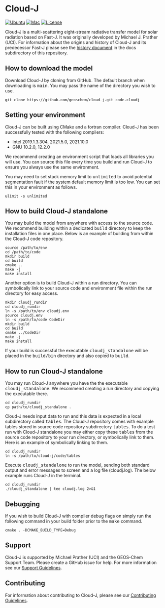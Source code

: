 # Cloud-J

[![Ubuntu](https://github.com/geoschem/Cloud-J/actions/workflows/ubuntu.yml/badge.svg)](https://github.com/geoschem/Cloud-J/actions/workflows/ubuntu.yml)
[![Mac](https://github.com/geoschem/Cloud-J/actions/workflows/mac.yml/badge.svg)](https://github.com/geoschem/Cloud-J/actions/workflows/mac.yml)
[![License](https://img.shields.io/badge/license-GPLv3-blue)](https://github.com/geoschem/Cloud-J/blob/main/LICENSE)

Cloud-J is a multi-scattering eight-stream radiative transfer model for solar radiation based on Fast-J. It was originally developed by Michael J. Prather (UCI). For information about the origins and history of Cloud-J and its predecessor Fast-J please see the [history document](https://github.com/geoschem/cloud-j/blob/main/docs/History_of_Fast-J_photolysis_code.md) in the docs subdirectory of this repository.

## How to download the model

Download Cloud-J by cloning from GitHub. The default branch when downloading is <tt>main</tt>. You may pass the name of the directory you wish to use.

```
git clone https://github.com/geoschem/cloud-j.git code.cloudj
```

## Setting your environment

Cloud-J can be built using CMake and a fortran compiler. Cloud-J has been successfully tested with the following compilers:
* Intel 2019.1.3.304, 2021.5.0, 2021.10.0
* GNU 10.2.0, 12.2.0

We recommend creating an environment script that loads all libraries you will use. You can source this file every time you build and run Cloud-J to ensure you always use the same environment.

You may need to set stack memory limit to <tt>unlimited</tt> to avoid potential segmentation fault if the system default memory limit is too low. You can set this in your environment as follows.

```
ulimit -s unlimited
```

## How to build Cloud-J standalone

You may build the model from anywhere with access to the source code. We recommend building within a dedicated <tt>build</tt> directory to keep the installation files in one place. Below is an example of building from within the Cloud-J code repository.

```
source /path/to/env
cd /path/to/code
mkdir build
cd build
cmake ..
make -j
make install
```

Another option is to build Cloud-J within a run directory. You can symbolically link to your source code and environment file within the run directory for easy access.

```
mkdir cloudj_rundir
cd cloudj_rundir
ln -s /path/to/env cloudj.env
source cloudj.env
ln -s /path/to/code CodeDir
mkdir build
cd build
cmake ../CodeDir
make -j
make install
```

If your build is successful the executable <tt>cloudj_standalone</tt> will be placed in the <tt>build/bin</tt> directory and also copied to <tt>build</tt>.

## How to run Cloud-J standalone

You may run Cloud-J anywhere you have the the executable <tt>cloudj_standalone</tt>. We recommend creating a run directory and copying the executable there.

```
cd cloudj_rundir
cp path/to/cloudj_standalone .
```

Cloud-J needs input data to run and this data is expected in a local subdirectory called <tt>tables</tt>. The Cloud-J repository comes with example tables stored in source code repository subdirectory <tt>tables</tt>. To do a test run with Cloud-J standalone you may either copy these <tt>tables</tt> from the source code repository to your run directory, or symbolically link to them. Here is an example of symbolically linking to them.

```
cd cloudj_rundir
ln -s /path/to/cloud-j/code/tables
```

Execute <tt>cloudj_standalone</tt> to run the model, sending both standard output and error messages to screen and a log file (cloudj.log). The below example runs Cloud-J in the terminal.

```
cd cloudj_rundir
./cloudj_standalone | tee cloudj.log 2>&1
```

## Debugging

If you wish to build Cloud-J with compiler debug flags on simply run the following command in your build folder prior to the <tt>make</tt> command.

```
cmake . -DCMAKE_BUILD_TYPE=Debug
```

## Support

Cloud-J is supported by Michael Prather (UCI) and the GEOS-Chem Support Team. Please create a GitHub issue for help. For more information see our [Support Guidelines](https://github.com/geoschem/cloud-j/blob/main/SUPPORT.md).

## Contributing

For information about contributing to Cloud-J, please see our [Contributing Guidelines](https://github.com/geoschem/cloud-j/blob/main/CONTRIBUTING.md).
